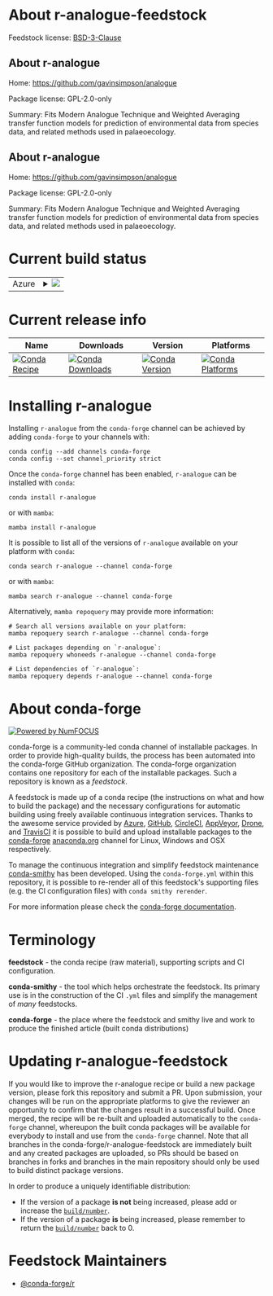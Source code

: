 About r-analogue-feedstock
==========================

Feedstock license: [BSD-3-Clause](https://github.com/conda-forge/r-analogue-feedstock/blob/main/LICENSE.txt)


About r-analogue
----------------

Home: https://github.com/gavinsimpson/analogue

Package license: GPL-2.0-only

Summary: Fits Modern Analogue Technique and Weighted Averaging transfer function models for prediction of environmental data from species data, and related methods used in palaeoecology.

About r-analogue
----------------

Home: https://github.com/gavinsimpson/analogue

Package license: GPL-2.0-only

Summary: Fits Modern Analogue Technique and Weighted Averaging transfer function models for prediction of environmental data from species data, and related methods used in palaeoecology.

Current build status
====================


<table>
    
  <tr>
    <td>Azure</td>
    <td>
      <details>
        <summary>
          <a href="https://dev.azure.com/conda-forge/feedstock-builds/_build/latest?definitionId=17857&branchName=main">
            <img src="https://dev.azure.com/conda-forge/feedstock-builds/_apis/build/status/r-analogue-feedstock?branchName=main">
          </a>
        </summary>
        <table>
          <thead><tr><th>Variant</th><th>Status</th></tr></thead>
          <tbody><tr>
              <td>linux_64_r_base4.4</td>
              <td>
                <a href="https://dev.azure.com/conda-forge/feedstock-builds/_build/latest?definitionId=17857&branchName=main">
                  <img src="https://dev.azure.com/conda-forge/feedstock-builds/_apis/build/status/r-analogue-feedstock?branchName=main&jobName=linux&configuration=linux%20linux_64_r_base4.4" alt="variant">
                </a>
              </td>
            </tr><tr>
              <td>linux_64_r_base4.5</td>
              <td>
                <a href="https://dev.azure.com/conda-forge/feedstock-builds/_build/latest?definitionId=17857&branchName=main">
                  <img src="https://dev.azure.com/conda-forge/feedstock-builds/_apis/build/status/r-analogue-feedstock?branchName=main&jobName=linux&configuration=linux%20linux_64_r_base4.5" alt="variant">
                </a>
              </td>
            </tr><tr>
              <td>osx_64_r_base4.4</td>
              <td>
                <a href="https://dev.azure.com/conda-forge/feedstock-builds/_build/latest?definitionId=17857&branchName=main">
                  <img src="https://dev.azure.com/conda-forge/feedstock-builds/_apis/build/status/r-analogue-feedstock?branchName=main&jobName=osx&configuration=osx%20osx_64_r_base4.4" alt="variant">
                </a>
              </td>
            </tr><tr>
              <td>osx_64_r_base4.5</td>
              <td>
                <a href="https://dev.azure.com/conda-forge/feedstock-builds/_build/latest?definitionId=17857&branchName=main">
                  <img src="https://dev.azure.com/conda-forge/feedstock-builds/_apis/build/status/r-analogue-feedstock?branchName=main&jobName=osx&configuration=osx%20osx_64_r_base4.5" alt="variant">
                </a>
              </td>
            </tr><tr>
              <td>win_64_r_base4.4</td>
              <td>
                <a href="https://dev.azure.com/conda-forge/feedstock-builds/_build/latest?definitionId=17857&branchName=main">
                  <img src="https://dev.azure.com/conda-forge/feedstock-builds/_apis/build/status/r-analogue-feedstock?branchName=main&jobName=win&configuration=win%20win_64_r_base4.4" alt="variant">
                </a>
              </td>
            </tr><tr>
              <td>win_64_r_base4.5</td>
              <td>
                <a href="https://dev.azure.com/conda-forge/feedstock-builds/_build/latest?definitionId=17857&branchName=main">
                  <img src="https://dev.azure.com/conda-forge/feedstock-builds/_apis/build/status/r-analogue-feedstock?branchName=main&jobName=win&configuration=win%20win_64_r_base4.5" alt="variant">
                </a>
              </td>
            </tr>
          </tbody>
        </table>
      </details>
    </td>
  </tr>
</table>

Current release info
====================

| Name | Downloads | Version | Platforms |
| --- | --- | --- | --- |
| [![Conda Recipe](https://img.shields.io/badge/recipe-r--analogue-green.svg)](https://anaconda.org/conda-forge/r-analogue) | [![Conda Downloads](https://img.shields.io/conda/dn/conda-forge/r-analogue.svg)](https://anaconda.org/conda-forge/r-analogue) | [![Conda Version](https://img.shields.io/conda/vn/conda-forge/r-analogue.svg)](https://anaconda.org/conda-forge/r-analogue) | [![Conda Platforms](https://img.shields.io/conda/pn/conda-forge/r-analogue.svg)](https://anaconda.org/conda-forge/r-analogue) |

Installing r-analogue
=====================

Installing `r-analogue` from the `conda-forge` channel can be achieved by adding `conda-forge` to your channels with:

```
conda config --add channels conda-forge
conda config --set channel_priority strict
```

Once the `conda-forge` channel has been enabled, `r-analogue` can be installed with `conda`:

```
conda install r-analogue
```

or with `mamba`:

```
mamba install r-analogue
```

It is possible to list all of the versions of `r-analogue` available on your platform with `conda`:

```
conda search r-analogue --channel conda-forge
```

or with `mamba`:

```
mamba search r-analogue --channel conda-forge
```

Alternatively, `mamba repoquery` may provide more information:

```
# Search all versions available on your platform:
mamba repoquery search r-analogue --channel conda-forge

# List packages depending on `r-analogue`:
mamba repoquery whoneeds r-analogue --channel conda-forge

# List dependencies of `r-analogue`:
mamba repoquery depends r-analogue --channel conda-forge
```


About conda-forge
=================

[![Powered by
NumFOCUS](https://img.shields.io/badge/powered%20by-NumFOCUS-orange.svg?style=flat&colorA=E1523D&colorB=007D8A)](https://numfocus.org)

conda-forge is a community-led conda channel of installable packages.
In order to provide high-quality builds, the process has been automated into the
conda-forge GitHub organization. The conda-forge organization contains one repository
for each of the installable packages. Such a repository is known as a *feedstock*.

A feedstock is made up of a conda recipe (the instructions on what and how to build
the package) and the necessary configurations for automatic building using freely
available continuous integration services. Thanks to the awesome service provided by
[Azure](https://azure.microsoft.com/en-us/services/devops/), [GitHub](https://github.com/),
[CircleCI](https://circleci.com/), [AppVeyor](https://www.appveyor.com/),
[Drone](https://cloud.drone.io/welcome), and [TravisCI](https://travis-ci.com/)
it is possible to build and upload installable packages to the
[conda-forge](https://anaconda.org/conda-forge) [anaconda.org](https://anaconda.org/)
channel for Linux, Windows and OSX respectively.

To manage the continuous integration and simplify feedstock maintenance
[conda-smithy](https://github.com/conda-forge/conda-smithy) has been developed.
Using the ``conda-forge.yml`` within this repository, it is possible to re-render all of
this feedstock's supporting files (e.g. the CI configuration files) with ``conda smithy rerender``.

For more information please check the [conda-forge documentation](https://conda-forge.org/docs/).

Terminology
===========

**feedstock** - the conda recipe (raw material), supporting scripts and CI configuration.

**conda-smithy** - the tool which helps orchestrate the feedstock.
                   Its primary use is in the construction of the CI ``.yml`` files
                   and simplify the management of *many* feedstocks.

**conda-forge** - the place where the feedstock and smithy live and work to
                  produce the finished article (built conda distributions)


Updating r-analogue-feedstock
=============================

If you would like to improve the r-analogue recipe or build a new
package version, please fork this repository and submit a PR. Upon submission,
your changes will be run on the appropriate platforms to give the reviewer an
opportunity to confirm that the changes result in a successful build. Once
merged, the recipe will be re-built and uploaded automatically to the
`conda-forge` channel, whereupon the built conda packages will be available for
everybody to install and use from the `conda-forge` channel.
Note that all branches in the conda-forge/r-analogue-feedstock are
immediately built and any created packages are uploaded, so PRs should be based
on branches in forks and branches in the main repository should only be used to
build distinct package versions.

In order to produce a uniquely identifiable distribution:
 * If the version of a package **is not** being increased, please add or increase
   the [``build/number``](https://docs.conda.io/projects/conda-build/en/latest/resources/define-metadata.html#build-number-and-string).
 * If the version of a package **is** being increased, please remember to return
   the [``build/number``](https://docs.conda.io/projects/conda-build/en/latest/resources/define-metadata.html#build-number-and-string)
   back to 0.

Feedstock Maintainers
=====================

* [@conda-forge/r](https://github.com/orgs/conda-forge/teams/r/)

